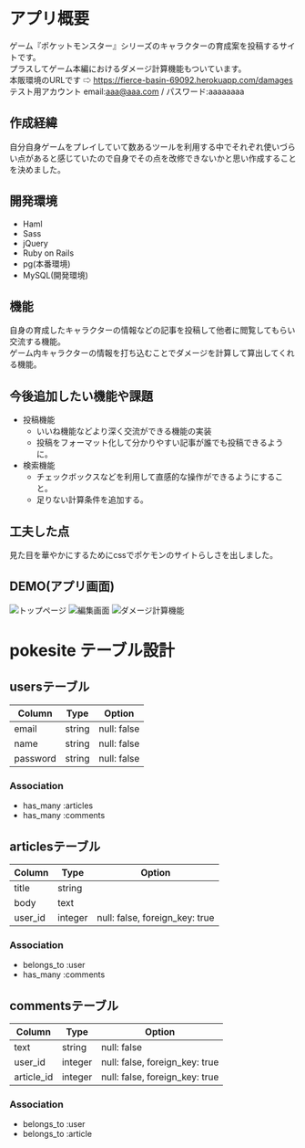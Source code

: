 # アプリ概要
  ゲーム『ポケットモンスター』シリーズのキャラクターの育成案を投稿するサイトです。  
  プラスしてゲーム本編におけるダメージ計算機能もついています。  
  本販環境のURLです ⇨ https://fierce-basin-69092.herokuapp.com/damages  
  テスト用アカウント email:aaa@aaa.com  / パスワード:aaaaaaaa

## 作成経緯
自分自身ゲームをプレイしていて数あるツールを利用する中でそれぞれ使いづらい点があると感じていたので自身でその点を改修できないかと思い作成することを決めました。

## 開発環境
- Haml
- Sass
- jQuery
- Ruby on Rails
- pg(本番環境)
- MySQL(開発環境)

## 機能
  自身の育成したキャラクターの情報などの記事を投稿して他者に閲覧してもらい交流する機能。  
  ゲーム内キャラクターの情報を打ち込むことでダメージを計算して算出してくれる機能。

## 今後追加したい機能や課題
- 投稿機能
  - いいね機能などより深く交流ができる機能の実装
  - 投稿をフォーマット化して分かりやすい記事が誰でも投稿できるように。
- 検索機能
  - チェックボックスなどを利用して直感的な操作ができるようにすること。
  - 足りない計算条件を追加する。

## 工夫した点
  見た目を華やかにするためにcssでポケモンのサイトらしさを出しました。

## DEMO(アプリ画面)
  ![トップページ](https://github.com/quin001cunx/newRead/blob/master/21.48.26.png)
  ![編集画面](https://github.com/quin001cunx/newRead/blob/master/21.48.06.png)
  ![ダメージ計算機能](https://github.com/quin001cunx/newRead/blob/master/21.48.26.png)

# pokesite テーブル設計
## usersテーブル
|Column|Type|Option|
|------|----|------|
|email|string|null: false|
|name|string|null: false|
|password|string|null: false|
### Association
- has_many :articles
- has_many :comments

## articlesテーブル
|Column|Type|Option|
|------|----|------|
|title|string||
|body|text||
|user_id|integer|null: false, foreign_key: true|
### Association
- belongs_to :user
- has_many :comments

## commentsテーブル
|Column|Type|Option|
|------|----|------|
|text|string|null: false|
|user_id|integer|null: false, foreign_key: true|
|article_id|integer|null: false, foreign_key: true|
### Association
- belongs_to :user
- belongs_to :article
